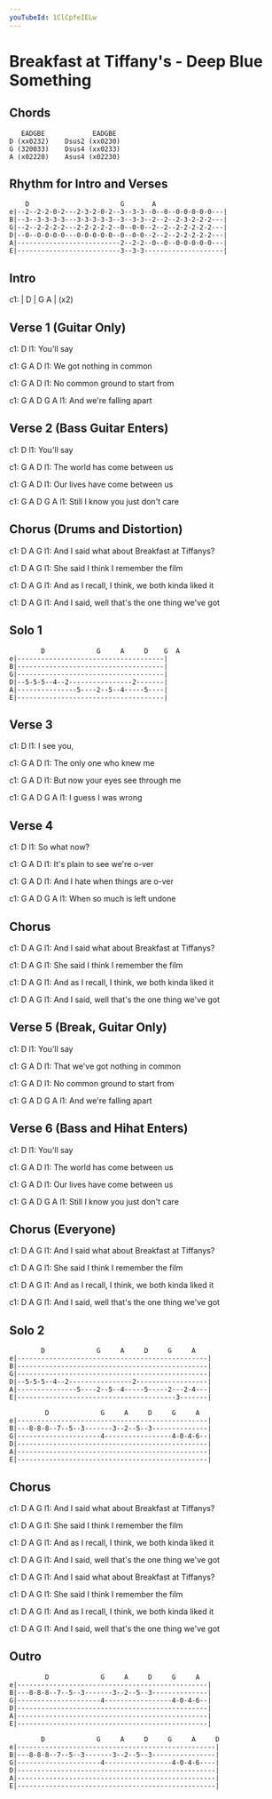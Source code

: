 ```yaml
---
youTubeId: 1ClCpfeIELw
---
```


# Breakfast at Tiffany's - Deep Blue Something

## Chords

       EADGBE            EADGBE
    D (xx0232)    Dsus2 (xx0230)
    G (320033)    Dsus4 (xx0233)
    A (x02220)    Asus4 (x02230)
 
## Rhythm for Intro and Verses

        D                       G       A
    e|--2--2-2-0-2---2-3-2-0-2--3--3-3--0--0--0-0-0-0-0---|
    B|--3--3-3-3-3---3-3-3-3-3--3--3-3--2--2--2-3-2-2-2---|
    G|--2--2-2-2-2---2-2-2-2-2--0--0-0--2--2--2-2-2-2-2---|
    D|--0--0-0-0-0---0-0-0-0-0--0--0-0--2--2--2-2-2-2-2---|
    A|--------------------------2--2-2--0--0--0-0-0-0-0---|
    E|--------------------------3--3-3--------------------|

## Intro

c1: | D |  G  A  | (x2)

## Verse 1 (Guitar Only)

c1:         D
l1: You'll say

c1: G      A           D
l1: We got nothing in common

c1:    G      A           D
l1: No common ground to start from

c1:     G        A     D     G  A
l1: And we're falling apart

## Verse 2 (Bass Guitar Enters)
c1:         D
l1: You'll say

c1:     G         A       D
l1: The world has come between us

c1:     G          A       D
l1: Our lives have come between us

c1:       G      A             D      G  A
l1: Still I know you just don't care

## Chorus (Drums and Distortion)
c1:     D                 A            G
l1: And I said what about Breakfast at Tiffanys?

c1:     D                A          G
l1: She said I think I remember the film

c1:        D                     A          G
l1: And as I recall, I think, we both kinda liked it

c1:     D                       A               G
l1: And I said, well that's the one thing we've got

## Solo 1

            D             G     A     D    G  A
    e|-------------------------------------|
    B|-------------------------------------|
    G|-------------------------------------|
    D|--5-5-5--4--2----------------2-------|
    A|---------------5----2--5--4-----5----|
    E|-------------------------------------|

## Verse 3
c1:   D
l1: I see you,

c1:     G    A        D
l1: The only one who knew me

c1:     G        A          D
l1: But now your eyes see through me

c1: G     A       D        G  A
l1:   I guess I was wrong

## Verse 4
c1:    D
l1: So what now?

c1:      G        A          D
l1: It's plain to see we're o-ver

c1:       G         A           D
l1: And I hate when things are o-ver

c1:      G          A       D     G  A
l1: When so much is left undone

## Chorus
c1:     D                 A            G
l1: And I said what about Breakfast at Tiffanys?

c1:     D                A          G
l1: She said I think I remember the film

c1:        D                     A          G
l1: And as I recall, I think, we both kinda liked it

c1:     D                       A               G
l1: And I said, well that's the one thing we've got

## Verse 5 (Break, Guitar Only)
c1: D
l1: You'll say

c1:      G         A           D
l1: That we've got nothing in common

c1:    G      A           D
l1: No common ground to start from

c1:     G        A      D     G  A
l1: And we're falling apart

## Verse 6 (Bass and Hihat Enters)
c1: D
l1: You'll say

c1:     G         A       D
l1: The world has come between us

c1:     G          A       D
l1: Our lives have come between us

c1:       G      A             D      G  A
l1: Still I know you just don't care

## Chorus (Everyone)
c1:     D                 A            G
l1: And I said what about Breakfast at Tiffanys?

c1:     D                A          G
l1: She said I think I remember the film

c1:        D                     A          G
l1: And as I recall, I think, we both kinda liked it

c1:     D                       A               G
l1: And I said, well that's the one thing we've got

## Solo 2

            D             G     A     D     G     A
    e|------------------------------------------------|
    B|------------------------------------------------|
    G|------------------------------------------------|
    D|--5-5-5--4--2----------------2------------------|
    A|---------------5----2--5--4-----5-----2---2-4---|
    E|----------------------------------------3-------|

             D             G     A     D     G     A
    e|------------------------------------------------|
    B|---8-8-8--7--5--3-------3--2--5--3--------------|
    G|---------------------4-----------------4-0-4-6--|
    D|------------------------------------------------|
    A|------------------------------------------------|
    E|------------------------------------------------|

## Chorus
c1:     D                 A            G
l1: And I said what about Breakfast at Tiffanys?

c1:     D                A          G
l1: She said I think I remember the film

c1:        D                     A          G
l1: And as I recall, I think, we both kinda liked it

c1:     D                       A               G
l1: And I said, well that's the one thing we've got

c1:     D                 A            G
l1: And I said what about Breakfast at Tiffanys?

c1:     D                A          G
l1: She said I think I remember the film

c1:        D                     A          G
l1: And as I recall, I think, we both kinda liked it

c1:     D                       A               G
l1: And I said, well that's the one thing we've got

## Outro

             D             G     A     D     G     A
    e|------------------------------------------------|
    B|---8-8-8--7--5--3-------3--2--5--3--------------|
    G|---------------------4-----------------4-0-4-6--|
    D|------------------------------------------------|
    A|------------------------------------------------|
    E|------------------------------------------------|

            D             G     A     D     G     A     D
    e|--------------------------------------------------|
    B|---8-8-8--7--5--3-------3--2--5--3----------------|
    G|---------------------4-----------------4-0-4-6----|
    D|--------------------------------------------------|
    A|--------------------------------------------------|
    E|--------------------------------------------------|
